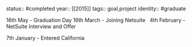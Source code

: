 status:: #completed
year:: [[2015]]
tags:: goal,project
identity:: #graduate

16th May - Graduation Day
16th March - Joining Netsuite  
4th February - NetSuite Interview and Offer

7th January - Entered California
